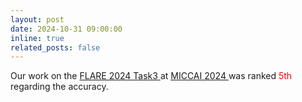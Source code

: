 ```yaml
---
layout: post
date: 2024-10-31 09:00:00
inline: true
related_posts: false
---
```


Our work on the <a href='https://www.codabench.org/competitions/2296/'> FLARE 2024 Task3 </a> at <a href='https://conferences.miccai.org/2024/en/'> MICCAI 2024 </a> was ranked <font color=RED> 5th </font> regarding the accuracy.
